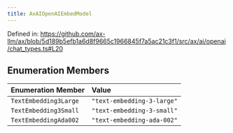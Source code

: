 ```yaml
---
title: AxAIOpenAIEmbedModel
---
```


Defined in: https://github.com/ax-llm/ax/blob/5d189b5efb1a6d8f9665c1966845f7a5ac21c3f1/src/ax/ai/openai/chat_types.ts#L20

## Enumeration Members

| Enumeration Member | Value |
| :------ | :------ |
| <a id="TextEmbedding3Large"></a> `TextEmbedding3Large` | `"text-embedding-3-large"` |
| <a id="TextEmbedding3Small"></a> `TextEmbedding3Small` | `"text-embedding-3-small"` |
| <a id="TextEmbeddingAda002"></a> `TextEmbeddingAda002` | `"text-embedding-ada-002"` |
